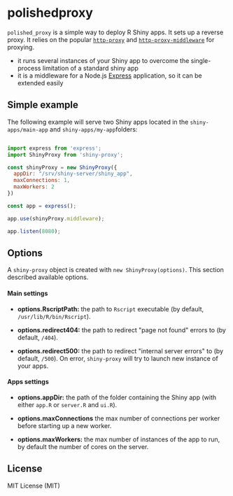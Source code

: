 # polishedproxy

`polished_proxy` is a simple way to deploy R Shiny apps. It sets up a reverse proxy. It relies on the popular [`http-proxy`](https://github.com/http-party/node-http-proxy) and [`http-proxy-middleware`](https://github.com/chimurai/http-proxy-middleware) for proxying. 

* it runs several instances of your Shiny app to overcome the single-process limitation of a standard shiny app
* it is a middleware for a Node.js [Express](https://expressjs.com) application, so it can be extended easily

## Simple example

The following example will serve two Shiny apps located in the `shiny-apps/main-app` and `shiny-apps/my-app`folders:

``` javascript

import express from 'express';
import ShinyProxy from 'shiny-proxy';

const shinyProxy = new ShinyProxy({
  appDir: "/srv/shiny-server/shiny_app",
  maxConnections: 1,
  maxWorkers: 2
})

const app = express();

app.use(shinyProxy.middleware);

app.listen(8080);

```

## Options

A `shiny-proxy` object is created with `new ShinyProxy(options)`. This section described available options.

#### Main settings

* **options.RscriptPath:** the path to `Rscript` executable (by default, `/usr/lib/R/bin/Rscript`).

* **options.redirect404:** the path to redirect "page not found" errors to (by default, `/404`).

* **options.redirect500:** the path to redirect "internal server errors" to (by default, `/500`). On error, `shiny-proxy` will try to launch new instance of your apps.

#### Apps settings

* **options.appDir:** the path of the folder containing the Shiny app (with either `app.R` or `server.R` and `ui.R`).

* **options.maxConnections** the max number of connections per worker before starting up a new worker.

* **options.maxWorkers:** the max number of instances of the app to run, by default the number of cores on the server.

## License

MIT License (MIT)
